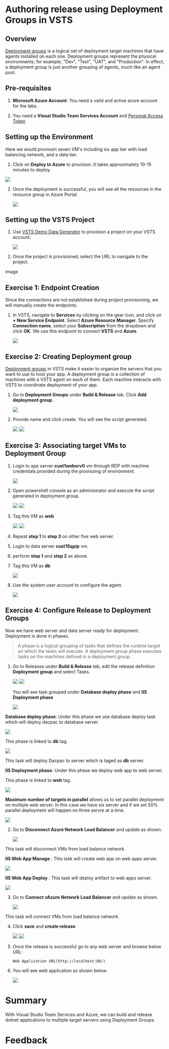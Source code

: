 # Authoring release using Deployment Groups in VSTS

## Overview

 [Deployment groups](https://docs.microsoft.com/en-us/vsts/build-release/concepts/definitions/release/deployment-groups/) is a logical set of deployment target machines that have agents installed on each one. Deployment groups represent the physical environments; for example, "Dev", "Test", "UAT", and "Production". In effect, a deployment group is just another grouping of agents, much like an agent pool.

## Pre-requisites

1. **Microsoft Azure Account**: You need a valid and active azure account for the labs.

2.  You need a **Visual Studio Team Services Account** and <a href="https://docs.microsoft.com/en-us/vsts/accounts/use-personal-access-tokens-to-authenticate">Personal Access Token</a>



## Setting up the Environment
Here we would provisoin seven VM's including six app tier with load balancing network, and a data tier.

1. Click on **Deploy to Azure** to provision. It takes approximately 10-15 minutes to deploy.                                                                 
<a href="https://portal.azure.com/#create/Microsoft.Template/uri/https%3A%2F%2Fraw.githubusercontent.com%2FMicrosoft%2FVSTS-DevOps-Labs%2Fdeploymentgroups%2Farmtemplates%2Fazurewebsqldeploy.json" target="_blank">
<img src="http://azuredeploy.net/deploybutton.png"/>
</a>

2. Once the deployment is successful, you will see all the resources in the resource group in Azure Portal.
   
   <img src="images/resources.png">




## Setting up the VSTS Project

1. Use <a href="">VSTS Demo Data Generator</a> to provision a project on your VSTS account.

   <img src="images/vstsdemogen.png">

2. Once the project is provisioned, select the URL to navigate to the project.

image

## Exercise 1: Endpoint Creation

Since the connections are not established during project provisioning, we will manually create the endpoints.

1. In VSTS, navigate to **Services** by clicking on the gear icon, and click on **+ New Service Endpoint**. Select **Azure Resource Manager**. Specify **Connection name**, select your **Subscription** from the dropdown and click **OK**. We use this endpoint to connect **VSTS** and **Azure**.

   <img src="images/service_endpoint.png"> 

## Exercise 2: Creating Deployment group

[Deployment groups](https://docs.microsoft.com/en-us/vsts/build-release/concepts/definitions/release/deployment-groups/) in VSTS make it easier to organize the servers that you want to use to host your app. A deployment group is a collection of machines with a VSTS agent on each of them. Each machine interacts with VSTS to coordinate deployment of your app.

1. Go to **Deployment Groups** under **Build & Release** tab. Click **Add deployment group** .

   <img src="images/add_deploymentgroup.png"> 

2. Provide name and click create. You will see the script generated.

   <img src="images/name_dg.png"> 

   <img src="images/script_dg.png"> 

## Exercise 3: Associating target VMs to Deployment Group

1. Login to app server **cust1websrv0** vm  through RDP with machine credentials provided during the provisoing of environment.

   <img src="images/rdp.png"> 

2. Open powershell console as an administrator  and execute the script generated in deployment group.


   <img src="images/powershell.png"> 

   <img src="images/powershell_agent.png">

3. Tag this VM as **web**
   
    <img src="images/powershell_web.png"> 

    <img src="images/powershell_complete.png"> 
  
3. Repeat **step 1** to **step 3** on other five web server.

4. Login to data server  **cust1Sqpip** vm.

5. perform **step 1** and **step 2** as above.

6. Tag this VM as **db**
  
   <img src="images/powershell_db.png"> 
       
7. Use the system user account to configure the agent.

   <img src="images/powershell_user.png"> 



## Exercise 4: Configure Release to Deployment Groups
 Now we have web server and data server ready for deployment. Deployment is done in phases.  

 > A phase is a logical grouping of tasks that defines the runtime target on which the tasks will execute. A deployment group phase executes tasks on the machines defined in a deployment group.

1. Go to Releases under **Build & Release** tab, edit the release definition **Deployment group** and select Tasks.

    <img src="images/release_tab.png"> 


     
    <img src="images/task.png"> 
 
   You will see task grouped under **Database deploy phase** and **IIS Deployment phase**

   <img src="images/phases.png"> 

**Database deploy phase**: Under this phase we use database deploy task which will deploy dacpac to database server 
    
<img src="images/dacpac.png">

This phase is linked to **db** tag.

<img src="images/db_tag.png">

This task will deploy Dacpac to server which is taged as **db** server.

**IIS Deployment phase**: Under this phase we deploy web app to web server.

This phase is linked to **web** tag.

<img src="images/iis.png">

**Maximum number of targets in parallel** allows us to set parallel deployment on multiple web server. In this case we have six server and if we set 50% parallel deployment will happen  on three servre at a time.

   <img src="images/targets.png">
 

2. Go to **Disconnect Azure Network Load Balancer** and update as shown.

   <img src="images/disconnect_lb.png">

This task will disconnect VMs from load balance network.

 **IIS Web App Manage** : This task will create web app on web apps server.

 <img src="images/web_manage.png">

**IIS Web App Deploy** : This task will deploy artifact to web apps server.

<img src="images/web_app.png">

3.  Go to **Connect vAzure Network Load Balancer** and update as shown.

    <img src="images/connect_lb.png">

This task will connect VMs from load balance network.

4. Click **save** and **create release**


   <img src="images/save.png">  

   <img src="images/create_release.png">


5. Once the release is successful go to any web server and browse below URL:


       Web Application URL(http://localhost:80/)

7. You will see web application as shown below.

   <img src="images/application.png">

  

# Summary

With Visual Studio Team Services and Azure, we can build and release dotnet applications to multiple target servers using Deployment Groups.

# Feedback
